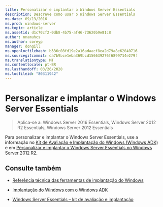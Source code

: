 ```yaml
---
title: Personalizar e implantar o Windows Server Essentials
description: Descreve como usar o Windows Server Essentials
ms.date: 09/13/2016
ms.prod: windows-server
ms.topic: article
ms.assetid: d1c70cf2-0db8-4b75-af46-73620b9e81c8
author: nnamuhcs
ms.author: coreyp
manager: dongill
ms.openlocfilehash: b336c08fd19e2a16adaacf8ea2d79a8e62040716
ms.sourcegitcommit: da7b9bce1eba369bcd156639276f6899714e279f
ms.translationtype: MT
ms.contentlocale: pt-BR
ms.lasthandoff: 03/26/2020
ms.locfileid: "80311942"
---
```

# <a name="customize-and-deploy-windows-server-essentials"></a>Personalizar e implantar o Windows Server Essentials

>Aplica-se a: Windows Server 2016 Essentials, Windows Server 2012 R2 Essentials, Windows Server 2012 Essentials
  
 Para personalizar e implantar o Windows Server Essentials, use a informação no [Kit de Avaliação e Implantação do Windows (Windows ADK)](https://www.microsoft.com/download/details.aspx?id=39982) e em [Personalizar e implantar o Windows Server Essentials no Windows Server 2012 R2](https://technet.microsoft.com/library/dn293241.aspx).  
  
## <a name="see-also"></a>Consulte também  
  
-   [Referência técnica das ferramentas de implantação do Windows](https://technet.microsoft.com/library/hh825039.aspx)  
  
-   [Implantação do Windows com o Windows ADK](https://technet.microsoft.com/library/hh824947.aspx)  
  
-   [Windows Server Essentials – kit de avaliação e implantação](Assessment-and-Deployment-Kit-for-Windows-Server-Essentials.md)